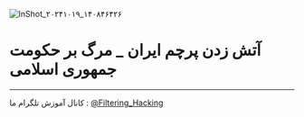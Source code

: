 ![InShot_۲۰۲۴۱۰۱۹_۱۴۰۸۴۶۴۲۶](https://github.com/user-attachments/assets/7358f9a2-c3aa-40c0-98a2-a6c75c65e21c)
# آتش زدن پرچم ایران _ مرگ بر حکومت جمهوری اسلامی
-------
کانال آموزش تلگرام ما :
[@Filtering_Hacking](https://t.me/Filtering_Hacking)
